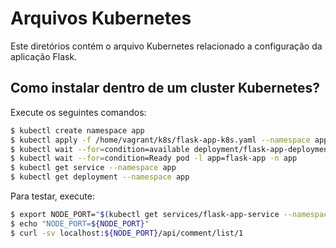 # Arquivos Kubernetes

Este diretórios contém o arquivo Kubernetes relacionado a configuração da aplicação Flask. 

## Como instalar dentro de um cluster Kubernetes?

Execute os seguintes comandos:

```bash
$ kubectl create namespace app
$ kubectl apply -f /home/vagrant/k8s/flask-app-k8s.yaml --namespace app
$ kubectl wait --for=condition=available deployment/flask-app-deployment --namespace app
$ kubectl wait --for=condition=Ready pod -l app=flask-app -n app
$ kubectl get service --namespace app
$ kubectl get deployment --namespace app
```

Para testar, execute:

```bash
$ export NODE_PORT="$(kubectl get services/flask-app-service --namespace app -o go-template='{{(index .spec.ports 0).nodePort}}')"
$ echo "NODE_PORT=${NODE_PORT}"
$ curl -sv localhost:${NODE_PORT}/api/comment/list/1
```
